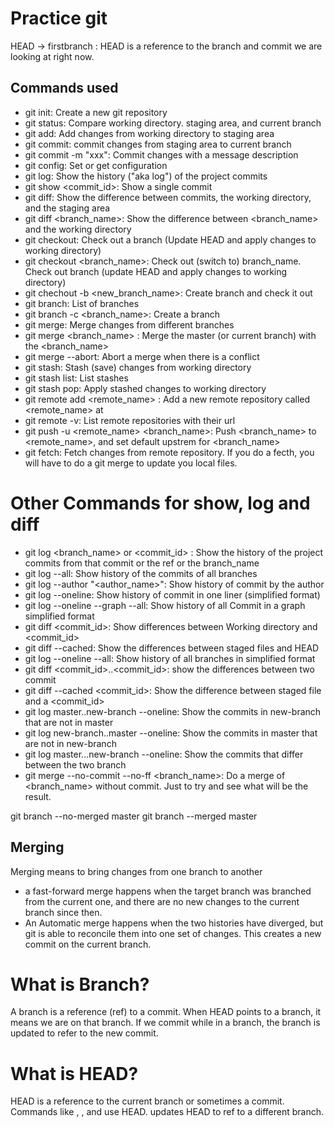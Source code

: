# Practice git

HEAD -> firstbranch : HEAD is a reference to the branch and commit we are looking at right now.


## Commands used
- git init: Create a new git repository
- git status: Compare working directory. staging area, and current branch
- git add: Add changes from working directory to staging area
- git commit: commit changes from staging area to current branch
- git commit -m "xxx": Commit changes with a message description
- git config: Set or get configuration
- git log: Show the history ("aka log") of the project commits
- git show <commit_id>: Show a single commit
- git diff: Show the difference between commits, the working directory, and the staging area
- git diff <branch_name>: Show the difference between <branch_name> and the working directory
- git checkout: Check out a branch (Update HEAD and apply changes to working directory)
- git checkout <branch_name>: Check out (switch to) branch_name. Check out branch (update HEAD and apply changes to working directory)
- git chechout -b <new_branch_name>: Create branch and check it out 
- git branch: List of branches
- git branch -c <branch_name>: Create a branch
- git merge: Merge changes from different branches
- git merge <branch_name> : Merge the master (or current branch) with the <branch_name>
- git merge --abort: Abort a merge when there is a conflict
- git stash: Stash (save) changes from working directory
- git stash list: List stashes
- git stash pop: Apply stashed changes to working directory
- git remote add <remote_name> <url>: Add a new remote repository called <remote_name> at <url>
- git remote -v: List remote repositories with their url
- git push -u <remote_name> <branch_name>: Push <branch_name> to <remote_name>, and set default upstrem for <branch_name>
- git fetch: Fetch changes from remote repository. If you do a fecth, you will have to do a git merge to update you local files.

# Other Commands for show, log and diff

- git log <branch_name> or <commit_id> : Show the history of the project commits from that commit or the ref or the branch_name
- git log --all: Show history of the commits of all branches
- git log --author "<author_name>": Show history of commit by the author
- git log --oneline: Show history of commit in one liner (simplified format)
- git log --oneline --graph --all: Show history of all Commit in a graph simplified format
- git diff <commit_id>: Show differences between Working directory and <commit_id>
- git diff --cached: Show the differences between staged files and HEAD
- git log --oneline --all: Show history of all branches in simplified format
- git diff <commit_id>..<commit_id>: show the differences between two commit
- git diff --cached <commit_id>: Show the difference between staged file and a <commit_id>
- git log master..new-branch --oneline: Show the commits in new-branch that are not in master
- git log new-branch..master --oneline: Show the commits in master that are not in new-branch
- git log master...new-branch --oneline: Show the commits that differ between the two branch
- git merge --no-commit --no-ff <branch_name>: Do a merge of <branch_name> without commit. Just to try and see what will be the result.

git branch --no-merged master
git branch --merged master


## Merging

Merging means to bring changes from one branch to another

- a fast-forward merge happens when the target branch was branched from the current one, and there are no new changes to the current branch since then.
- An Automatic merge happens when the two histories have diverged, but git is able to reconcile them into one set of changes. This creates a new commit on the current branch.

# What is Branch?

A branch is a reference (ref) to a commit. When HEAD points to a branch, it means we are on that branch. If we commit while in a branch, the branch is updated to refer to the new commit.

# What is HEAD?

HEAD is a reference to the current branch or sometimes a commit. Commands like <status>, <log>, and <branch> use HEAD. <git checkout> updates HEAD to ref to a different branch.
